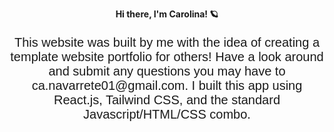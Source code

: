 <div align="center">
<p align="center">
  <strong>Hi there, I'm Carolina! 🪐 </strong>
    <p style="font-family: Arial, sans-serif; font-size: 20px;">
     This website was built by me with the idea of creating a template website portfolio for others! Have a look around and submit any questions you may have to ca.navarrete01@gmail.com. I built this app using React.js, Tailwind CSS, and the standard Javascript/HTML/CSS combo.
</p>
</div>
